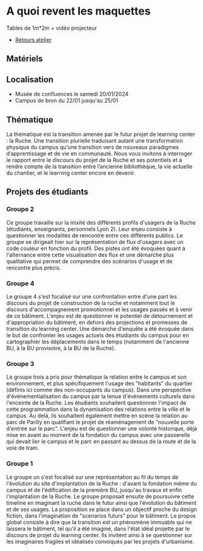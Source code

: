 # A quoi revent les maquettes
Tables de 1m*2m + vidéo projecteur
- [Retours atelier](./../../../../Topic_Meetings/2024/2024_02_23_Retours_maquette_Bron.md)

## Matériels
## Localisation
- Musée de confluences le samedi 20/01/2024
- Campus de bron du 22/01 jusqu'au 25/01

## Thématique 
La thématique est la transition amenée par le futur projet de learning center : la Ruche. Une transition plurielle traduisant autant une transformation physique du campus qu’une transition vers de nouveaux paradigmes d’apprentissage et de vie en communauté. Nous vous invitons à interroger le rapport entre le discours du projet de la Ruche et ses potentiels et à rendre compte de la transition entre l’ancienne bibliothèque, la vie actuelle du chantier, et le learning center encore en devenir.

## Projets des étudiants

### Groupe 2
Ce groupe travaille sur la mixité des différents profils d'usagers de la Ruche (étudiants, enseignants, personnels Lyon 2). Leur enjeu consiste à questionner les modalités de rencontre entre ces différents publics. Le groupe se dirigeait hier sur la représentation de flux d'usagers avec un code couleur en fonction du profil. Des pistes ont été évoquées quant à l'alternance entre cette visualisation des flux et une démarche plus qualitative qui permet de comprendre des scénarios d'usage et de rencontre plus précis.

### Groupe 4
Le groupe 4 s'est focalisé sur une confrontation entre d'une part les discours du projet de construction de la ruche et notamment tout le discours d'accompagnement promotionnel et les usages passés et à venir de ce bâtiment. L'enjeu est de questionner le potentiel de détournement et d'appropriation du bâtiment, en dehors des projections et promesses de transition du learning center. Une démarche d'enquête a été évoquée dans le but de confronter les usages actuels des étudiants du campus pour en cartographier les déplacements dans le temps (notamment de l'ancienne BU, à la BU provisoire, à la BU de la Ruche).

### Groupe 3
Le groupe trois a pris pour thématique la relation entre le campus et son environnement, et plus spécifiquement l'usage des "habitants" du quartier (définis ici comme des non-occupants du campus). Dans une perspective d'événementialisation du campus par la tenue d'événements culturels dans l'enceinte de la Ruche. Les étudiants souhaitent questionner l'impact de cette programmation dans la dynamisation des relations entre la ville et le campus. Au delà, ils souhaitent également mettre en scène la relation au parc de Parilly en qualifiant le projet de réaménagement de "nouvelle porte d'entrée sur le parc". L'enjeu est de questionner une volonté historique, déjà mise en avant au moment de la fondation du campus avec une passerelle qui devait lier le campus et le parc en passant au dessus de la route et de la voie de tram.

### Groupe 1
Le groupe un s'est focalisé sur une représentation au fil du temps de l'évolution du site d'implantation de la Ruche : d'avant la fondation même du campus et de l'édification de la première BU, jusqu'au travaux et enfin l'implantation de la Ruche. Le groupe proposait ensuite de poursuivre cette timeline en imaginant la ruche dans le futur ainsi que l'évolution du bâtiment et de ses usages. La proposition se place dans un objectif proche du design fiction, dans l'imagination de "scenarios futurs" pour le bâtiment. Le propos global consiste à dire que la transition est un phénomène immuable qui ne laissera le bâtiment, tel qu'il a été imaginé, dans l'état idéal projette par le discours de projet du learning center. Ils invitent ainsi à se questionner sur les imaginaires fragiles et idéalisés convoqués par les projets d'urbanisme.